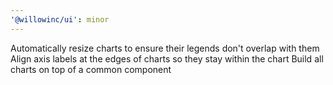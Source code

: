 ```yaml
---
'@willowinc/ui': minor
---
```


Automatically resize charts to ensure their legends don't overlap with them
Align axis labels at the edges of charts so they stay within the chart
Build all charts on top of a common component
